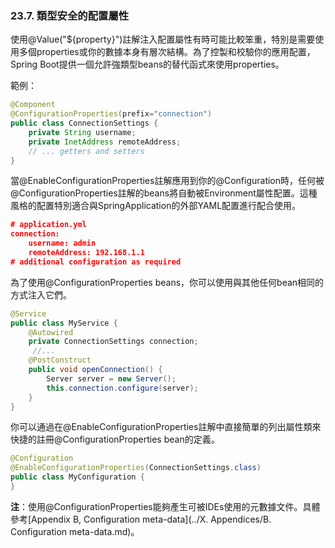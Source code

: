 ### 23.7. 類型安全的配置屬性

使用@Value("${property}")註解注入配置屬性有時可能比較笨重，特別是需要使用多個properties或你的數據本身有層次結構。為了控製和校驗你的應用配置，Spring Boot提供一個允許強類型beans的替代函式來使用properties。

範例：
```java
@Component
@ConfigurationProperties(prefix="connection")
public class ConnectionSettings {
    private String username;
    private InetAddress remoteAddress;
    // ... getters and setters
}
```
當@EnableConfigurationProperties註解應用到你的@Configuration時，任何被@ConfigurationProperties註解的beans將自動被Environment屬性配置。這種風格的配置特別適合與SpringApplication的外部YAML配置進行配合使用。
```json
# application.yml
connection:
    username: admin
    remoteAddress: 192.168.1.1
# additional configuration as required
```
為了使用@ConfigurationProperties beans，你可以使用與其他任何bean相同的方式注入它們。
```java
@Service
public class MyService {
    @Autowired
    private ConnectionSettings connection;
     //...
    @PostConstruct
    public void openConnection() {
        Server server = new Server();
        this.connection.configure(server);
    }
}
```
你可以通過在@EnableConfigurationProperties註解中直接簡單的列出屬性類來快捷的註冊@ConfigurationProperties bean的定義。
```java
@Configuration
@EnableConfigurationProperties(ConnectionSettings.class)
public class MyConfiguration {
}
```
**注**：使用@ConfigurationProperties能夠產生可被IDEs使用的元數據文件。具體參考[Appendix B, Configuration meta-data](../X. Appendices/B. Configuration meta-data.md)。

